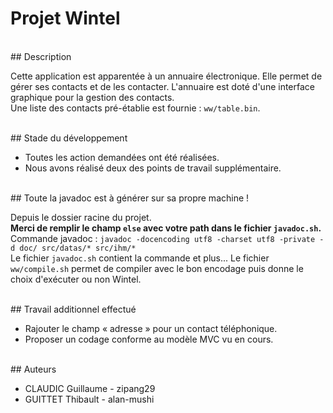 # Projet Wintel

<br />
## Description

Cette application est apparentée à un annuaire électronique. Elle permet de gérer ses contacts et de les contacter.
L'annuaire est doté d'une interface graphique pour la gestion des contacts.<br />
Une liste des contacts pré-établie est fournie : `ww/table.bin`.

<br />
## Stade du développement

* Toutes les action demandées ont été réalisées.
* Nous avons réalisé deux des points de travail supplémentaire.

<br />
## Toute la javadoc est à générer sur sa propre machine !

Depuis le dossier racine du projet.<br />
<b>Merci de remplir le champ <code>else</code> avec votre path dans le fichier <code>javadoc.sh</code>.</b><br />
Commande javadoc : `javadoc -docencoding utf8 -charset utf8 -private -d doc/ src/datas/* src/ihm/*`<br />
Le fichier `javadoc.sh` contient la commande et plus...
Le fichier `ww/compile.sh` permet de compiler avec le bon encodage puis donne le choix d'exécuter ou non Wintel.

<br />
## Travail additionnel effectué

* Rajouter le champ « adresse » pour un contact téléphonique.
* Proposer un codage conforme au modèle MVC vu en cours.

<br />
## Auteurs

* CLAUDIC Guillaume - zipang29
* GUITTET Thibault - alan-mushi
